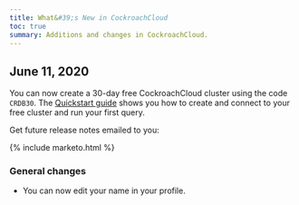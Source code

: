 ```yaml
---
title: What&#39;s New in CockroachCloud
toc: true
summary: Additions and changes in CockroachCloud.
---
```


## June 11, 2020

You can now create a 30-day free CockroachCloud cluster using the code `CRDB30`. The [Quickstart guide](../cockroachcloud/quickstart.html) shows you how to create and connect to your free cluster and run your first query.

Get future release notes emailed to you:

{% include marketo.html %}

### General changes

- You can now edit your name in your profile.
